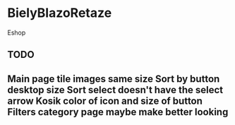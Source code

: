 # BielyBlazoRetaze
Eshop

TODO 
---
Main page tile images same size 
Sort by button desktop size 
Sort select doesn't have the select arrow 
Kosik color of icon and size of button
Filters category page maybe make better looking
---